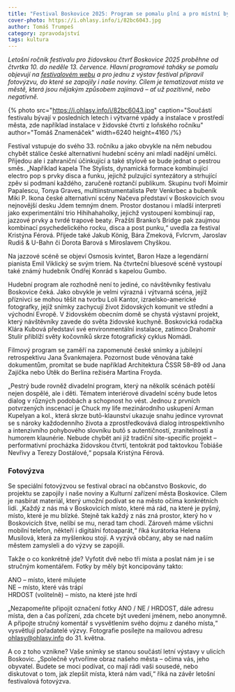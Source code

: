 ```yaml
---
title: "Festival Boskovice 2025: Program se pomalu plní a pro místní byla vyhlášena fotovýzva"
cover-photo: https://i.ohlasy.info/i/82bc6043.jpg
author: Tomáš Trumpeš
category: zpravodajství
tags: kultura
---
```


*Letošní ročník festivalu pro židovskou čtvrť Boskovice 2025 proběhne od čtvrtka 10\. do neděle 13\. července. Hlavní programové taháky se pomalu objevují na [festivalovém webu](https://www.boskovice-festival.cz/cs) a pro jednu z výstav festival připravil fotovýzvu, do které se zapojily i naše noviny. Cílem je tematizovat místa ve městě, která jsou nějakým způsobem zajímavá – ať už pozitivně, nebo negativně.*

{% photo src="https://i.ohlasy.info/i/82bc6043.jpg" caption="Součástí festivalu bývají v posledních letech i výtvarné vpády a instalace v prostředí města, zde například instalace v židovské čtvrti z loňského ročníku" author="Tomáš Znamenáček" width=6240 height=4160 /%}

Festival vstupuje do svého 33\. ročníku a jako obvykle na něm nebudou chybět stálice české alternativní hudební scény ani mladí nadějní umělci. Přijedou ale i zahraniční účinkující a také stylově se bude jednat o pestrou směs. „Například kapela The Stylists, dynamická formace kombinující electro pop s prvky disca a funku, jejichž pulzující syntezátory a strhující zpěv si podmaní každého, zaručeně roztančí publikum. Skupinu tvoří Moimir Papalescu, Tonya Graves, multiinstrumentalista Petr Venkrbec a bubeník Miki P. Ikona české alternativní scény Načeva představí v Boskovicích svou nejnovější desku Jdem temným dnem. Prostor dostanou i mladší interpreti jako experimentální trio Hihihahaholky, jejichž vystoupení kombinují rap, jazzové prvky a tvrdé trapové beaty. Pražští Branko’s Bridge pak zaujmou kombinací psychedelického rocku, disca a post punku,“ uvedla za festival Kristýna Férová. Přijede také Jakub König, Bára Zmeková, Fvlcrvm, Jaroslav Rudiš & U-Bahn či Dorota Barová s Miroslavem Chyškou. 

Na jazzové scéně se objeví Osmosis kvintet, Baron Haze a legendární pianista Emil Viklický se svým triem. Na čtvrteční bluesové scéně vystoupí také známý hudebník Ondřej Konrád s kapelou Gumbo. 

Hudební program ale rozhodně není to jediné, co návštěvníky festivalu Boskovice čeká. Jako obvykle je velmi výrazná i výtvarná scéna, jejíž příznivci se mohou těšit na tvorbu Loli Kantor, izraelsko-americké fotografky, jejíž snímky zachycují život židovských komunit ve střední a východní Evropě. V židovském obecním domě se chystá výstavní projekt, který návštěvníky zavede do světa židovské kuchyně. Boskovická rodačka Klára Kubová představí své environmentální instalace, zatímco Drahomír Stulír přiblíží světy kočovníků skrze fotografický cyklus Nomádi.

Filmový program se zaměří na zapomenuté české snímky a jubilejní retrospektivu Jana Švankmajera. Pozornost bude věnována také dokumentům, promítat se bude například Architektura ČSSR 58–89 od Jana Zajíčka nebo Útěk do Berlína režiséra Martina Froyda.

„Pestrý bude rovněž divadelní program, který na několik scénách potěší nejen dospělé, ale i děti. Tématem interiérové divadelní scény bude letos dialog v různých podobách a schopnost ho vést. Jednou z prvních potvrzených inscenací je Chuck my life mezinárodního uskupení Arman Kupelyan a kol., která skrze butō-klaunství ukazuje snahu jedince vyrovnat se s nároky každodenního života a zprostředkovává dialog introspektivního a intenzivního pohybového slovníku butō s autentičností, zranitelností a humorem klaunérie. Nebude chybět ani již tradiční site-specific projekt – performativní procházka židovskou čtvrtí, tentokrát pod taktovkou Tobiáše Nevřivy a Terezy Dostálové,“ popsala Kristýna Férová.

### Fotovýzva

Se speciální fotovýzvou se festival obrací na občanstvo Boskovic, do projektu se zapojily i naše noviny a Kulturní zařízení města Boskovice. Cílem je nasbírat materiál, který umožní podívat se na město očima konkrétních lidí. „Každý z nás má v Boskovicích místo, které má rád, na které je pyšný, místo, které je mu blízké. Stejně tak každý z nás zná prostor, který ho v Boskovicích štve, nelíbí se mu, nerad tam chodí. Zároveň máme všichni mobilní telefon, někteří i digitální fotoaparát,“ říká kurátorka Helena Musilová, která za myšlenkou stojí. A vyzývá občany, aby se nad naším městem zamysleli a do výzvy se zapojili. 

Takže o co konkrétně jde? Vyfotit dvě nebo tři místa a poslat nám je i se stručným komentářem. Fotky by měly být koncipovány takto: 

ANO – místo, které milujete  
NE – místo, které vás trápí  
HRDOST (volitelně) – místo, na které jste hrdí 

„Nezapomeňte připojit označení fotky ANO / NE / HRDOST, dále adresu místa, den a čas pořízení, zda chcete být uvedeni jménem, nebo anonymně. A připojte stručný komentář s vysvětlením svého dojmu z daného místa,“ vysvětlují pořadatelé výzvy. Fotografie posílejte na mailovou adresu <ohlasy@ohlasy.info> do 31\. května. 

A co z toho vznikne? Vaše snímky se stanou součástí letní výstavy v ulicích Boskovic. „Společně vytvoříme obraz našeho města – očima vás, jeho obyvatel. Budete se moci podívat, co mají rádi vaši sousedé, nebo diskutovat o tom, jak zlepšit místa, která nám vadí,“ říká na závěr letošní festivalová fotovýzva.
